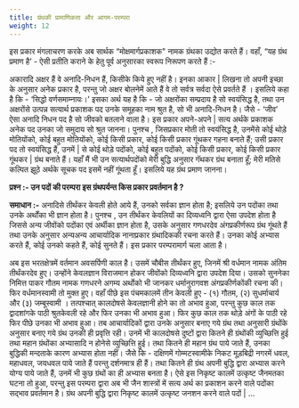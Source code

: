 ```yaml
---
title: ग्रंथकी प्रामाणिकता और आगम-परम्परा
weight: 12
---
```


इस प्रकार मंगलाचरण करके अब सार्थक “मोक्षमार्गप्रकाशक" नामक ग्रंथका उद्योत करते हैं। वहाँ, “यह ग्रंथ प्रमाण है’ - ऐसी प्रतीति कराने के हेतु पूर्व अनुसारका स्वरूप निरूपण करते हैं :-

अकारादि अक्षर हैं वे अनादि-निधन हैं, किसीके किये हुए नहीं है। इनका आकार | लिखना तो अपनी इच्छा के अनुसार अनेक प्रकार है, परन्तु जो अक्षर बोलनेमें आते हैं वे तो सर्वत्र सर्वदा ऐसे प्रवर्तते हैं । 
इसलिये कहा है कि - ‘सिद्धो वर्णसमाम्नायः।’ इसका अर्थ यह है कि - जो अक्षरोंका सम्प्रदाय है सो स्वयंसिद्ध है, तथा उन अक्षरोंसे उत्पन्न सत्यार्थ प्रकाशक पद उनके समूहका नाम श्रुत है, सो भी अनादि-निधन है। जैसे - ‘जीव’ ऐसा अनादि निधन पद है सो जीवको बतलाने वाला है। इस प्रकार अपने-अपने | सत्य अर्थके प्रकाशक अनेक पद उनका जो समुदाय सो श्रुत जानना। पुनश्च , जिसप्रकार मोती तो स्वयंसिद्ध है, उनमेंसे कोई थोड़े मोतियोंको, कोई बहुत मोतियोंको, कोई किसी प्रकार, कोई किसी प्रकार गूंथकर गहना बनाते हैं; उसी प्रकार पद तो स्वयंसिद्ध हैं, उनमें | से कोई थोड़े पदोंको, कोई बहुत पदोंको, कोई किसी प्रकार, कोई किसी प्रकार गूंथकर | ग्रंथ बनाते हैं। यहाँ मैं भी उन सत्यार्थपदोंको मेरी बुद्धि अनुसार गॅथकर ग्रंथ बनाता हूँ; मेरी मतिसे कल्पित झूठे अर्थके सूचक पद इसमें नहीं गूंथता हूँ। इसलिये यह ग्रंथ प्रमाण जानना।

**प्रश्न :- उन पदों की परम्परा इस ग्रंथपर्यन्त किस प्रकार प्रवर्तमान है ?**

**समाधान :-** अनादिसे तीर्थंकर केवली होते आये हैं, उनको सर्वका ज्ञान होता है; इसलिये उन पदोंका तथा उनके अर्थोंका भी ज्ञान होता है। पुनश्च , उन तीर्थंकर केवलियों का दिव्यध्वनि द्वारा ऐसा उपदेश होता है जिससे अन्य जीवोंको पदोंका एवं अर्थीका ज्ञान होता है, उसके अनुसार गणधरदेव अंगप्रकीर्णरूप ग्रंथ गूंथते हैं तथा उनके अनुसार अन्यअन्य आचार्यादिक नानाप्रकार ग्रंथादिककी रचना करते हैं। उनका कोई अभ्यास करते हैं, कोई उनको कहते हैं, कोई सुनते हैं। इस प्रकार परम्परामार्ग चला आता है।

अब इस भरतक्षेत्रमें वर्तमान अवसर्पिणी काल है। उसमें चौबीस तीर्थंकर हुए, जिनमें श्री वर्धमान नामक अंतिम तीर्थंकरदेव हुए। उन्होंने केवलज्ञान विराजमान होकर जीवोंको दिव्यध्वनि द्वारा उपदेश दिया। उसको सुननेका निमित्त पाकर गौतम नामक गणधरने अगम्य अर्थोको भी जानकर धर्मानुरागवश अंगप्रकीर्णकोंकी रचना की। फिर वर्धमानस्वामी तो मुक्त हुए। वहाँ पीछे इस पंचमकालमें तीन केवली हुए - 
(१) गौतम, (२) सुधर्माचार्य और (३) जम्बूस्वामी । तत्पश्चात् कालदोषसे केवलज्ञानी होने का तो अभाव हुआ, परन्तु कुछ काल तक द्वादशांगके पाठी श्रुतकेवली रहे और फिर उनका भी अभाव हुआ। फिर कुछ काल तक थोड़े अंगों के पाठी रहे फिर पीछे उनका भी अभाव हुआ। तब आचार्यादिकों द्वारा उनके अनुसार बनाए गये ग्रंथ तथा अनुसारी ग्रंथोंके अनुसार बनाए गये ग्रंथ उनकी ही प्रवृत्ति रही। उनमें भी कालदोषसे दुष्टों द्वारा कितने ही ग्रंथोंकी व्युच्छित्ति हुई तथा महान ग्रंथोंका अभ्यासादि न होनेसे व्युच्छित्ति हुई। तथा कितने ही महान ग्रंथ पाये जाते हैं, उनका बुद्धिकी मन्दताके कारण अभ्यास होता नहीं। जैसे कि - दक्षिणमें गोम्मटस्वामीके निकट मूड़बिद्री नगरमें धवल, महाधवल, जयधवल पाये जाते हैं परन्तु दर्शनमात्र ही हैं। तथा कितने ही ग्रंथ अपनी बुद्धि द्वारा अभ्यास करने योग्य पाये जाते हैं, उनमें भी कुछ ग्रंथों का ही अभ्यास बनता है। ऐसे इस निकृष्ट कालमें उत्कृष्ट जैनमतका घटना तो हुआ, परन्तु इस परम्परा द्वारा अब भी जैन शास्त्रों में सत्य अर्थ का प्रकाशन करने वाले पदोंका सद्भाव प्रवर्तमान है। ग्रंथ अपनी बुद्धि द्वारा निकृष्ट कालमें उत्कृष्ट जनशन करने वाले पदों | ... 